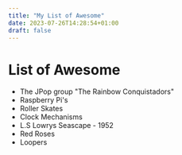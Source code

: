 ```yaml
---
title: "My List of Awesome"
date: 2023-07-26T14:28:54+01:00
draft: false
---
```


# List of Awesome

- The JPop group "The Rainbow Conquistadors"
- Raspberry Pi's
- Roller Skates
- Clock Mechanisms
- L.S Lowrys Seascape - 1952
- Red Roses
- Loopers
